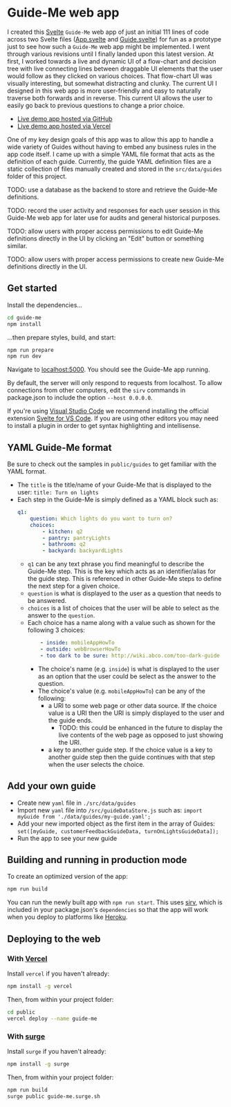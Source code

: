 # Guide-Me web app
I created this [Svelte](https://svelte.dev/) `Guide-Me` web app of just an initial 111 lines of code across two Svelte files ([App.svelte](src\App.svelte) and [Guide.svelte](src\Guide.svelte)) for fun as a prototype just to see how such a `Guide-Me` web app might be implemented. I went through various revisions until I finally landed upon this latest version. At first, I worked towards a live and dynamic UI of a flow-chart and decision tree with live connecting lines between draggable UI elements that the user would follow as they clicked on various choices. That flow-chart UI was visually interesting, but somewhat distracting and clunky. The current UI I designed in this web app is more user-friendly and easy to naturally traverse both forwards and in reverse. This current UI allows the user to easily go back to previous questions to change a prior choice.

* [Live demo app hosted via GitHub](https://rlyders.github.io/guide-me)
* [Live demo app hosted via Vercel](https://guide-me-mu.vercel.app)

One of my key design goals of this app was to allow this app to handle a wide variety of Guides without having to embed any business rules in the app code itself. I came up with a simple YAML file format that acts as the definition of each guide. Currently, the guide YAML definition files are a static collection of files manually created and stored in the `src/data/guides` folder of this project.

TODO: use a database as the backend to store and retrieve the Guide-Me definitions.

TODO: record the user activity and responses for each user session in this Guide-Me web app for later use for audits and general historical purposes.

TODO: allow users with proper access permissions to edit Guide-Me definitions directly in the UI by clicking an "Edit" button or something similar.

TODO: allow users with proper access permissions to create new Guide-Me definitions directly in the UI.

## Get started

Install the dependencies...

```bash
cd guide-me
npm install
```

...then prepare styles, build, and start:

```bash
npm run prepare
npm run dev
```

Navigate to [localhost:5000](http://localhost:5000). You should see the Guide-Me app running.

By default, the server will only respond to requests from localhost. To allow connections from other computers, edit the `sirv` commands in package.json to include the option `--host 0.0.0.0`.

If you're using [Visual Studio Code](https://code.visualstudio.com/) we recommend installing the official extension [Svelte for VS Code](https://marketplace.visualstudio.com/items?itemName=svelte.svelte-vscode). If you are using other editors you may need to install a plugin in order to get syntax highlighting and intellisense.

## YAML Guide-Me format
Be sure to check out the samples in `public/guides` to get familiar with the YAML format.
 * The `title` is the title/name of your Guide-Me that is displayed to the user:
    `title: Turn on lights`
 * Each step in the Guide-Me is simply defined as a YAML block such as:
    ```yml
    q1:
        question: Which lights do you want to turn on?
        choices:
            - kitchen: q2
            - pantry: pantryLights
            - bathroom: q2
            - backyard: backyardLights
    ```
    * `q1` can be any text phrase you find meaningful to describe the Guide-Me step. This is the key which acts as an identifier/alias for the guide step. This is referenced in other Guide-Me steps to define the next step for a given choice.
    * `question` is what is displayed to the user as a question that needs to be answered.
    * `choices` is a list of choices that the user will be able to select as the answer to the `question`.
    * Each choice has a name along with a value such as shown for the following 3 choices:
        ```yaml
            - inside: mobileAppHowTo
            - outside: webBrowserHowTo
            - too dark to be sure: http://wiki.abco.com/too-dark-guide
        ```
        * The choice's name (e.g. `inside`) is what is displayed to the user as an option that the user could be select as the answer to the question.
        * The choice's value (e.g. `mobileAppHowTo`) can be any of the following:
            * a URI to some web page or other data source. If the choice value is a URI then the URI is simply displayed to the user and the guide ends. 
                * TODO: this could be enhanced in the future to display the live contents of the web page as opposed to just showing the URI. 
            * a key to another guide step. If the choice value is a key to another guide step then the guide continues with that step when the user selects the choice.

## Add your own guide
 * Create new `yaml` file in `./src/data/guides`
 * Import new `yaml` file into `/src/guideDataStore.js` such as:
    `import myGuide from './data/guides/my-guide.yaml';`
 * Add your new imported object as the first item in the array of Guides:
    `set([myGuide, customerFeedbackGuideData, turnOnLightsGuideData]);`
 * Run the app to see your new guide

## Building and running in production mode

To create an optimized version of the app:

```bash
npm run build
```

You can run the newly built app with `npm run start`. This uses [sirv](https://github.com/lukeed/sirv), which is included in your package.json's `dependencies` so that the app will work when you deploy to platforms like [Heroku](https://heroku.com).

## Deploying to the web

### With [Vercel](https://vercel.com)

Install `vercel` if you haven't already:

```bash
npm install -g vercel
```

Then, from within your project folder:

```bash
cd public
vercel deploy --name guide-me
```

### With [surge](https://surge.sh/)

Install `surge` if you haven't already:

```bash
npm install -g surge
```

Then, from within your project folder:

```bash
npm run build
surge public guide-me.surge.sh
```
